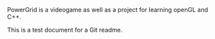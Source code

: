 PowerGrid is a videogame as well as a project for learning openGL and C++.

This is a test document for a Git readme.